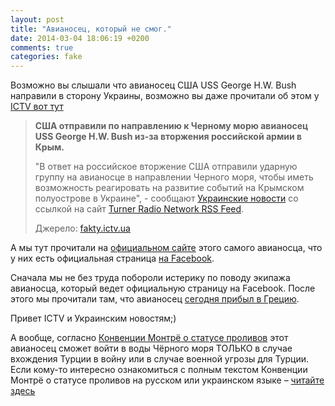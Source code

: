 ```yaml
---
layout: post
title: "Авианосец, который не смог."
date: 2014-03-04 18:06:19 +0200
comments: true
categories: fake
---
```

Возможно вы слышали что авианосец США USS George H.W. Bush направили в сторону Украины, возможно вы даже прочитали об этом у [ICTV вот тут](http://fakty.ictv.ua/ru/index/read-news/id/1506591)

> **США отправили по направлению к Черному морю авианосец USS George H.W. Bush из-за вторжения российской армии в Крым.**
>
> "В ответ на российское вторжение США отправили ударную группу на авианосце в направлении Черного моря, чтобы иметь возможность реагировать на развитие событий на Крымском полуострове в Украине", - сообщают [Украинские новости](http://un.ua/ukr/) со ссылкой на сайт [Turner Radio Network RSS Feed](http://www.turnerradionetwork.com/news/340-pat).
>
> Джерело: [fakty.ictv.ua](fakty.ictv.ua)

А мы тут прочитали на <a href="http://www.public.navy.mil/airfor/cvn77/Pages/USS%20GEORGE%20H.W.%20BUSH%20(CVN%2077).aspx">официальном сайте</a> этого самого авианосца, что у них есть официальная страница [на Facebook](http://www.facebook.com/USSGeorgeHWBush).

Сначала мы не без труда побороли истерику по поводу экипажа авианосца, который ведет официальную страницу на Facebook. После этого мы прочитали там, что авианосец [сегодня прибыл в Грецию](https://www.facebook.com/notes/uss-george-hw-bush-cvn-77/uss-george-hw-bush-arrives-in-greece/666275313432490).

Привет ICTV и Украинским новостям;)

А вообще, согласно [Конвенции Монтрё о статусе проливов](http://ru.wikipedia.org/wiki/%D0%9A%D0%BE%D0%BD%D0%B2%D0%B5%D0%BD%D1%86%D0%B8%D1%8F_%D0%9C%D0%BE%D0%BD%D1%82%D1%80%D1%91_%D0%BE_%D1%81%D1%82%D0%B0%D1%82%D1%83%D1%81%D0%B5_%D0%BF%D1%80%D0%BE%D0%BB%D0%B8%D0%B2%D0%BE%D0%B2) этот авианосец сможет войти в воды Чёрного моря ТОЛЬКО в случае вхождения Турции в войну или в случае военной угрозы для Турции.
Если кому-то интересно ознакомиться с полным текстом Конвенции Монтрё о статусе проливов на русском или украинском  языке –  [читайте здесь](http://zakon1.rada.gov.ua/laws/show/995_228/print1308136931080180)
